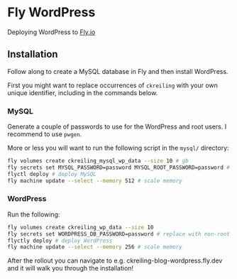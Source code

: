 # Fly WordPress

Deploying WordPress to [Fly.io](https://fly.io/)

## Installation

Follow along to create a MySQL database in Fly and then install WordPress.

First you might want to replace occurrences of `ckreiling` with your own unique identifier,
including in the commands below.

### MySQL

Generate a couple of passwords to use for the WordPress and root users. I recommend
to use `pwgen`.

More or less you will want to run the following script in the `mysql/` directory:

```bash
fly volumes create ckreiling_mysql_wp_data --size 10 # gb
fly secrets set MYSQL_PASSWORD=password MYSQL_ROOT_PASSWORD=password # replace passwords
flyctl deploy # deploy MySQL
fly machine update --select --memory 512 # scale memory
```

### WordPress

Run the following:

```bash
fly volumes create ckreiling_wp_data --size 10
fly secrets set WORDPRESS_DB_PASSWORD=password # replace with non-root password
flyctly deploy # deploy WordPress
fly machine update --select --memory 256 # scale memory
```

After the rollout you can navigate to e.g. ckreiling-blog-wordpress.fly.dev and
it will walk you through the installation!

